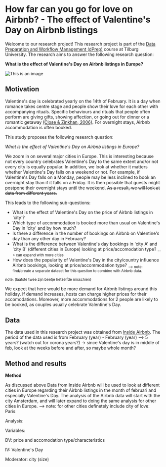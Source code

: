 # How far can you go for love on Airbnb? - The effect of Valentine's Day on Airbnb listings

Welcome to our research project! This research project is part of the [Data Preparation and Workflow Management (dPrep)](https://dprep.hannesdatta.com/) course at Tilburg University. The research aims to answer the following research question:

**What is the effect of Valentine's Day on Airbnb listings in Europe?**

![This is an image](https://turntable.kagiso.io/images/romantic_bedroom.width-800.jpg)

## Motivation
Valentine's day is celebrated yearly on the 14th of February. It is a day when romance takes centre stage and people show their love for each other with accompanying rituals. Specific behaviours and rituals that people often perform are giving gifts, showing affection, or going out for dinner or a romantic getaway [(Close & Zinkhan, 2006)](https://www.acrwebsite.org/volumes/v33/v33_10020.pdf). For overnight stays, Airbnb accommodation is often booked.

This study proposes the following research question:

*What is the effect of Valentine's Day on Airbnb listings in Europe?*

We zoom in on several major cities in Europe. This is interesting because not every country celebrates Valentine's Day to the same extent and/or not every city is equally popular. In addition, we look at whether it matters whether Valentine's Day falls on a weekend or not. For example, if Valentine's Day falls on a Monday, people may be less inclined to book an overnight stay than if it falls on a Friday. It is then possible that guests might postpone their overnight stays until the weekend. ~~As a result, we will look at data from different years.~~

This leads to the following sub-questions:
- What is the effect of Valentine's Day on the price of Airbnb listings in 'city'?
- Which type of accommodation is booked more than usual on Valentine's Day in 'city' and by how much?
- Is there a difference in the number of bookings on Airbnb on Valentine's day than any other day in February?
- What is the difference between Valentine's day bookings in 'city A' and 'city B' (different cities in Europe) looking at price/accomodation type? <sub>--> can expand with more cities</sub>
- How does the popularity of Valentine's Day in the city/country influence Airbnb bookings, looking at price/accommodation type? <sub>--> note: find/create a separate dataset for this question to combine with Airbnb data.</sub>

<sub>note: (laatste twee zijn beetje hetzelfde misschien)</sub>

We expect that here would be more demand for Airbnb listings around this holiday. If demand increases, hosts can charge higher prices for their accomodations. Moreover, more accommodations for 2 people are likely to be booked, as couples usually celebrate Valentine's Day.

## Data
The data used in this research project was obtained from [Inside Airbnb](http://insideairbnb.com/). The period of the data used is from February (year) - February (year) --> 5 years? (watch out for corona years?) -> since Valentine's day is in middle of feb, look at the weeks before and after, so maybe whole month?

## Method and results
**Method**

As discussed above Data from Inside Airbnb will be used to look at different cities in Europe regarding their Airbnb listings in the month of februari and especially Valentine's Day. The analysis of the Airbnb data will start with the city Amsterdam, and will later expand to doing the same analysis for other cities in Europe. --> note: for other cities definetely include city of love: Paris

Analysis: 

Variables:

DV: price and accomodation type/characteristics

IV: Valentine's Day

Moderator: city (size)
